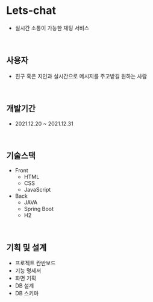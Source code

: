 # Lets-chat 
+ 실시간 소통이 가능한 채팅 서비스
<br>

## 사용자
+ 친구 혹은 지인과 실시간으로 메시지를 주고받길 원하는 사람

<br>

## 개발기간
+ 2021.12.20 ~ 2021.12.31

<br>

## 기술스택
+ Front
  + HTML
  + CSS
  + JavaScript
+ Back
  + JAVA
  + Spring Boot
  + H2
 
<br>

## 기획 및 설계
+ 프로젝트 칸반보드
+ 기능 명세서
+ 화면 기획
+ DB 설계
+ DB 스키마
<br>
